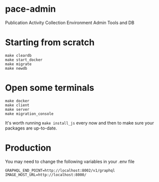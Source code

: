 # pace-admin
Publication Activity Collection Environment Admin Tools and DB

# Starting from scratch

    make cleardb
    make start_docker
    make migrate
    make newdb

# Open some terminals

    make docker
    make client
    make server
    make migration_console

It's worth running ``make install_js`` every now and then to make sure your packages are up-to-date.

# Production

You may need to change the following variables in your .env file

    GRAPHQL_END_POINT=http://localhost:8002/v1/graphql
    IMAGE_HOST_URL=http://localhost:8000/
